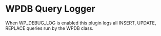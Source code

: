 WPDB Query Logger
=================

When WP_DEBUG_LOG is enabled this plugin logs all INSERT, UPDATE, REPLACE queries run by the WPDB class.